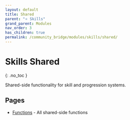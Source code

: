 ```yaml
---
layout: default
title: Shared
parent: "⭐ Skills"
grand_parent: Modules
nav_order: 3
has_children: true
permalink: /community_bridge/modules/skills/shared/
---
```


# Skills Shared
{: .no_toc }

Shared-side functionality for skill and progression systems.

## Pages

- [Functions](/community_bridge/modules/skills/shared/functions/) - All shared-side functions
